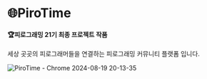 # 🌐PiroTime

#### 🏆피로그래밍 21기 최종 프로젝트 작품
세상 곳곳의 피로그래머들을 연결하는 피로그래밍 커뮤니티 플랫폼 입니다.

![PiroTime - Chrome 2024-08-19 20-13-35](https://github.com/user-attachments/assets/d48131a4-27b9-4750-bf4e-23772d2123e2)
